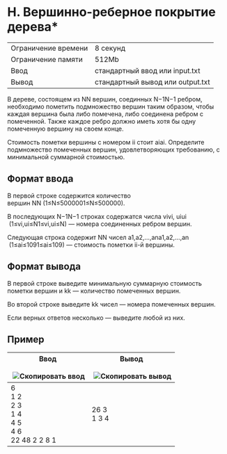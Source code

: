 # H. Вершинно-реберное покрытие дерева*

|   |   |
|---|---|
|Ограничение времени|8 секунд|
|Ограничение памяти|512Mb|
|Ввод|стандартный ввод или input.txt|
|Вывод|стандартный вывод или output.txt|

В дереве, состоящем из NN вершин, соединных N−1N−1 ребром, необходимо пометить подмножество вершин таким образом, чтобы каждая вершина была либо помечена, либо соединена ребром с помеченной. Также каждое ребро должно иметь хотя бы одну помеченную вершину на своем конце.

Стоимость пометки вершины с номером ii стоит aiai​. Определите подмножество помеченных вершин, удовлетворяющих требованию, с минимальной суммарной стоимостью.

## Формат ввода

В первой строке содержится количество вершин NN (1≤N≤5000001≤N≤500000).

В последующих N−1N−1 строках содержатся числа vivi​, uiui​ (1≤vi,ui≤N1≤vi​,ui​≤N) — номера соединенных ребром вершин.

Следующая строка содержит NN чисел a1,a2,…,ana1​,a2​,…,an​ (1≤ai≤1091≤ai​≤109) — стоимость пометки ii-й вершины.

## Формат вывода

В первой строке выведите минимальную суммарную стоимость пометки вершин и kk — количество помеченных вершин.

Во второй строке выведите kk чисел — номера помеченных вершин.

Если верных ответов несколько — выведите любой из них.

## Пример

|Ввод<br><br> ![Скопировать ввод](https://yastatic.net/lego/_/La6qi18Z8LwgnZdsAr1qy1GwCwo.gif)|Вывод<br><br> ![Скопировать вывод](https://yastatic.net/lego/_/La6qi18Z8LwgnZdsAr1qy1GwCwo.gif)|
|---|---|
|6<br>1 2<br>2 3<br>1 4<br>4 5<br>4 6<br>22 48 2 2 8 1|26 3<br>1 3 4|